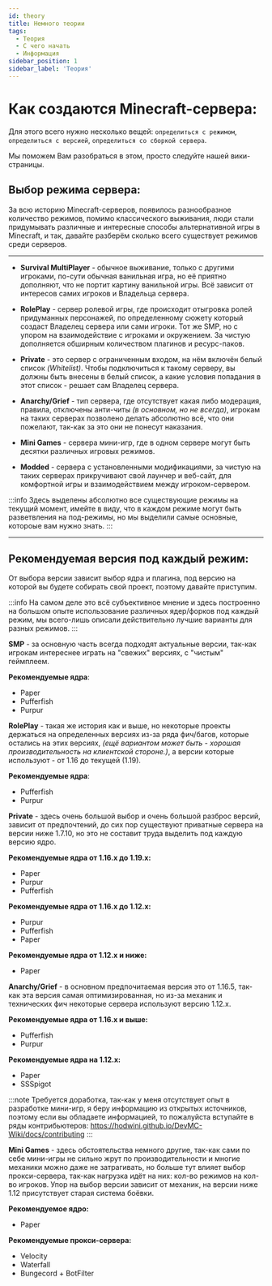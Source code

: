 ```yaml
---
id: theory
title: Немного теории
tags:
  - Теория
  - С чего начать
  - Информация
sidebar_position: 1
sidebar_label: 'Теория'
---
```


# Как создаются Minecraft-сервера:

Для этого всего нужно несколько вещей: `определиться с режимом`, `определиться с версией`, `определиться со сборкой сервера`.

Мы поможем Вам разобраться в этом, просто следуйте нашей вики-страницы.

## Выбор режима сервера:

За всю историю Minecraft-серверов, появилось разнообразное количество режимов, помимо классического выживания, люди стали придумывать различные и интересные способы альтернативной игры в Minecraft, и так, давайте разберём сколько всего существует режимов среди серверов.
___

- **Survival MultiPlayer** - обычное выживание, только с другими игроками, по-сути обычная ванильная игра, но её приятно дополняют, что не портит картину ванильной игры. Всё зависит от интересов самих игроков и Владельца сервера.

- **RolePlay** - сервер ролевой игры, где происходит отыгровка ролей придуманных персонажей, по определенному сюжету который создаст Владелец сервера или сами игроки. Тот же SMP, но с упором на взаимодействие с игроками и окружением. За чистую дополняется обширным количеством плагинов и ресурс-паков.

- **Private** - это сервер с ограниченным входом, на нём включён белый список *(Whitelist)*. Чтобы подключиться к такому серверу, вы должны быть внесены в белый список, а какие условия попадания в этот список - решает сам Владелец сервера.

- **Anarchy/Grief** - тип сервера, где отсутствует какая либо модерация, правила, отключены анти-читы *(в основном, но не всегда)*, игрокам на таких серверах позволено делать абсолютно всё, что они пожелают, так-как за это они не понесут наказания.

- **Mini Games** - сервера мини-игр, где в одном сервере могут быть десятки различных игровых режимов.

- **Modded** - сервера с установленными модификациями, за чистую на таких серверах прикручивают свой лаунчер и веб-сайт, для комфортной игры и взаимодействием между игроком-сервером.

:::info
Здесь выделены абсолютно все существующие режимы на текущий момент, имейте в виду, что в каждом режиме могут быть разветвления на под-режимы, но мы выделили самые основные, котороые вам нужно знать.
:::

___
## Рекомендуемая версия под каждый режим:

От выбора версии зависит выбор ядра и плагина, под версию на которой вы будете собирать свой проект, поэтому давайте приступим.

:::info
На самом деле это всё субъективное мнение и здесь построенно на большом опыте использование различных ядер/форков под каждый режим, мы всего-лишь описали действительно лучшие варианты для разных режимов.
:::


**SMP** - за основную часть всегда подходят актуальные версии, так-как игрокам интереснее играть на "свежих" версиях, с "чистым" геймплеем.

**Рекомендуемые ядра**:
 - Paper
 - Pufferfish
 - Purpur

**RolePlay** - такая же история как и выше, но некоторые проекты держаться на определенных версиях из-за ряда фич/багов, которые остались на этих версиях, *(ещё вариантом может быть - хорошая производительность на клиентской стороне.)*, а версии которые используют - от 1.16 до текущей (1.19).

**Рекомендуемые ядра**:
 - Pufferfish
 - Purpur


**Private** - здесь очень большой выбор и очень большой разброс версий, зависит от предпочтений, до сих пор существуют приватные сервера на версии ниже 1.7.10, но это не составит труда выделить под каждую версию ядро.

**Рекомендуемые ядра от 1.16.x до 1.19.x:**
 - Paper
 - Purpur
 - Pufferfish


 **Рекомендуемые ядра от 1.16.x до 1.12.x:**

 - Purpur
 - Pufferfish
 - Paper

 **Рекомендуемые ядра от 1.12.x и ниже:**

 - Paper

 **Anarchy/Grief** - в основном предпочитаемая версия это от 1.16.5, так-как эта версия самая оптимизированная, но из-за механик и технических фич некоторые сервера используют версию 1.12.x.

 **Рекомендуемые ядра от 1.16.x и выше:**

 - Pufferfish
 - Purpur

 **Рекомендуемые ядра на 1.12.x:**

 - Paper
 - SSSpigot

:::note
Требуется доработка, так-как у меня отсутствует опыт в разработке мини-игр, я беру информацию из открытых источников, поэтому если вы обладаете информацией, то пожалуйста вступайте в ряды контрибьютеров: https://hodwini.github.io/DevMC-Wiki/docs/contributing
:::

 **Mini Games** - здесь обстоятельства немного другие, так-как сами по себе мини-игры не сильно жрут по производительности и многие механики можно даже не затрагивать, но больше тут влияет выбор прокси-сервера, так-как нагрузка идёт на них: кол-во режимов на кол-во игроков. Упор на выбор версии зависит от механик, на версии ниже 1.12 присутствует старая система боёвки.

 **Рекомендуемое ядро:**

 - Paper

**Рекомендуемые прокси-сервера:**

- Velocity
- Waterfall
- Bungecord + BotFilter